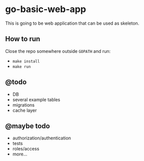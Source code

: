 # go-basic-web-app
This is going to be web application that can be used as skeleton.

## How to run
Close the repo somewhere outside `GOPATH` and run:
- `make install`
- `make run`

## @todo
- DB
 - several example tables
 - migrations
- cache layer
## @maybe todo
- authorization/authentication
- tests
- roles/access
- more...
